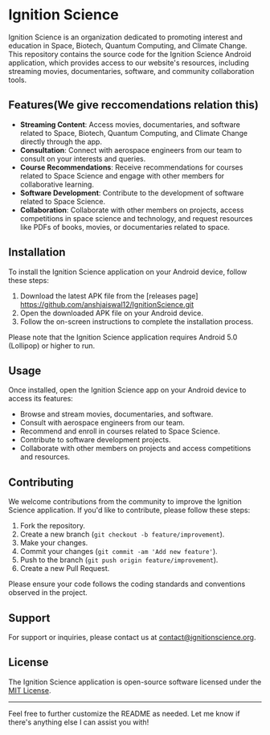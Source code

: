 # Ignition Science

Ignition Science is an organization dedicated to promoting interest and education in Space, Biotech, Quantum Computing, and Climate Change. This repository contains the source code for the Ignition Science Android application, which provides access to our website's resources, including streaming movies, documentaries, software, and community collaboration tools.

## Features(We give reccomendations relation this)

- **Streaming Content**: Access movies, documentaries, and software related to Space, Biotech, Quantum Computing, and Climate Change directly through the app.
- **Consultation**: Connect with aerospace engineers from our team to consult on your interests and queries.
- **Course Recommendations**: Receive recommendations for courses related to Space Science and engage with other members for collaborative learning.
- **Software Development**: Contribute to the development of software related to Space Science.
- **Collaboration**: Collaborate with other members on projects, access competitions in space science and technology, and request resources like PDFs of books, movies, or documentaries related to space.

## Installation

To install the Ignition Science application on your Android device, follow these steps:

1. Download the latest APK file from the [releases page] https://github.com/anshjaiswal12/IgnitionScience.git
2. Open the downloaded APK file on your Android device.
3. Follow the on-screen instructions to complete the installation process.

Please note that the Ignition Science application requires Android 5.0 (Lollipop) or higher to run.

## Usage

Once installed, open the Ignition Science app on your Android device to access its features:

- Browse and stream movies, documentaries, and software.
- Consult with aerospace engineers from our team.
- Recommend and enroll in courses related to Space Science.
- Contribute to software development projects.
- Collaborate with other members on projects and access competitions and resources.

## Contributing

We welcome contributions from the community to improve the Ignition Science application. If you'd like to contribute, please follow these steps:

1. Fork the repository.
2. Create a new branch (`git checkout -b feature/improvement`).
3. Make your changes.
4. Commit your changes (`git commit -am 'Add new feature'`).
5. Push to the branch (`git push origin feature/improvement`).
6. Create a new Pull Request.

Please ensure your code follows the coding standards and conventions observed in the project.

## Support

For support or inquiries, please contact us at [contact@ignitionscience.org](mailto:contact.ignitonscience@gmail.com).

## License

The Ignition Science application is open-source software licensed under the [MIT License](LICENSE).

---

Feel free to further customize the README as needed. Let me know if there's anything else I can assist you with!

